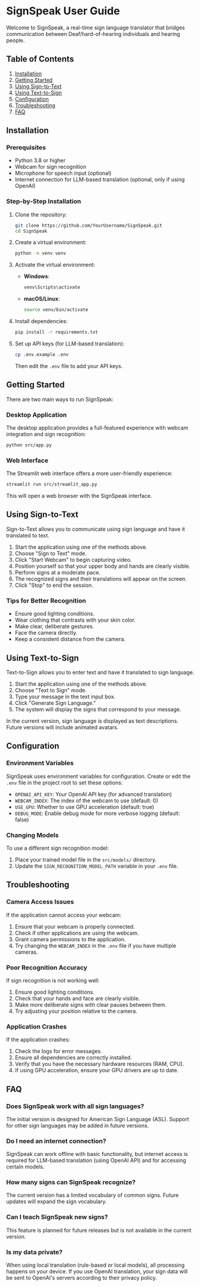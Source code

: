 # SignSpeak User Guide

Welcome to SignSpeak, a real-time sign language translator that bridges communication between Deaf/hard-of-hearing individuals and hearing people.

## Table of Contents

1. [Installation](#installation)
2. [Getting Started](#getting-started)
3. [Using Sign-to-Text](#using-sign-to-text)
4. [Using Text-to-Sign](#using-text-to-sign)
5. [Configuration](#configuration)
6. [Troubleshooting](#troubleshooting)
7. [FAQ](#faq)

## Installation

### Prerequisites

- Python 3.8 or higher
- Webcam for sign recognition
- Microphone for speech input (optional)
- Internet connection for LLM-based translation (optional, only if using OpenAI)

### Step-by-Step Installation

1. Clone the repository:
   ```bash
   git clone https://github.com/YourUsername/SignSpeak.git
   cd SignSpeak
   ```

2. Create a virtual environment:
   ```bash
   python -m venv venv
   ```

3. Activate the virtual environment:
   - **Windows**:
     ```bash
     venv\Scripts\activate
     ```
   - **macOS/Linux**:
     ```bash
     source venv/bin/activate
     ```

4. Install dependencies:
   ```bash
   pip install -r requirements.txt
   ```

5. Set up API keys (for LLM-based translation):
   ```bash
   cp .env.example .env
   ```
   
   Then edit the `.env` file to add your API keys.

## Getting Started

There are two main ways to run SignSpeak:

### Desktop Application

The desktop application provides a full-featured experience with webcam integration and sign recognition:

```bash
python src/app.py
```

### Web Interface

The Streamlit web interface offers a more user-friendly experience:

```bash
streamlit run src/streamlit_app.py
```

This will open a web browser with the SignSpeak interface.

## Using Sign-to-Text

Sign-to-Text allows you to communicate using sign language and have it translated to text.

1. Start the application using one of the methods above.
2. Choose "Sign to Text" mode.
3. Click "Start Webcam" to begin capturing video.
4. Position yourself so that your upper body and hands are clearly visible.
5. Perform signs at a moderate pace.
6. The recognized signs and their translations will appear on the screen.
7. Click "Stop" to end the session.

### Tips for Better Recognition

- Ensure good lighting conditions.
- Wear clothing that contrasts with your skin color.
- Make clear, deliberate gestures.
- Face the camera directly.
- Keep a consistent distance from the camera.

## Using Text-to-Sign

Text-to-Sign allows you to enter text and have it translated to sign language.

1. Start the application using one of the methods above.
2. Choose "Text to Sign" mode.
3. Type your message in the text input box.
4. Click "Generate Sign Language."
5. The system will display the signs that correspond to your message.

In the current version, sign language is displayed as text descriptions. Future versions will include animated avatars.

## Configuration

### Environment Variables

SignSpeak uses environment variables for configuration. Create or edit the `.env` file in the project root to set these options:

- `OPENAI_API_KEY`: Your OpenAI API key (for advanced translation)
- `WEBCAM_INDEX`: The index of the webcam to use (default: 0)
- `USE_GPU`: Whether to use GPU acceleration (default: true)
- `DEBUG_MODE`: Enable debug mode for more verbose logging (default: false)

### Changing Models

To use a different sign recognition model:

1. Place your trained model file in the `src/models/` directory.
2. Update the `SIGN_RECOGNITION_MODEL_PATH` variable in your `.env` file.

## Troubleshooting

### Camera Access Issues

If the application cannot access your webcam:

1. Ensure that your webcam is properly connected.
2. Check if other applications are using the webcam.
3. Grant camera permissions to the application.
4. Try changing the `WEBCAM_INDEX` in the `.env` file if you have multiple cameras.

### Poor Recognition Accuracy

If sign recognition is not working well:

1. Ensure good lighting conditions.
2. Check that your hands and face are clearly visible.
3. Make more deliberate signs with clear pauses between them.
4. Try adjusting your position relative to the camera.

### Application Crashes

If the application crashes:

1. Check the logs for error messages.
2. Ensure all dependencies are correctly installed.
3. Verify that you have the necessary hardware resources (RAM, CPU).
4. If using GPU acceleration, ensure your GPU drivers are up to date.

## FAQ

### Does SignSpeak work with all sign languages?

The initial version is designed for American Sign Language (ASL). Support for other sign languages may be added in future versions.

### Do I need an internet connection?

SignSpeak can work offline with basic functionality, but internet access is required for LLM-based translation (using OpenAI API) and for accessing certain models.

### How many signs can SignSpeak recognize?

The current version has a limited vocabulary of common signs. Future updates will expand the sign vocabulary.

### Can I teach SignSpeak new signs?

This feature is planned for future releases but is not available in the current version.

### Is my data private?

When using local translation (rule-based or local models), all processing happens on your device. If you use OpenAI translation, your sign data will be sent to OpenAI's servers according to their privacy policy. 
